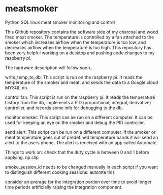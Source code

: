 # meatsmoker
Python SQL linux meat smoker monitoring and control

This Github repository contains the software side of my charcoal and wood fired meat smoker. The temperature is controlled by a fan attached to the smoker which increases airflow when the temperature is too low, and decreases airflow when the temperature is too high. This repository has been very helpful working on a desktop and pushing code changes to my raspberry pi.

The hardware description will follow soon...



write_temp_to_db:
This script is run on the raspberry pi. It reads the temperature of the smoker and meat, and sends the data to a Google cloud MYSQL db.

control fan:
This script is run on the raspberry pi. It reads the temperature history from the db, implements a PID (proportional, integral, derivative) controller, and records some info for debugging to the db.

monitor smoker:
This script can be run on a different computer. It can be used for keeping an eye on the smoker and debug the PID controller.

send alert:
This script can be run on a different computer. If the smoker or meat temperature goes out of predefined temperature bands it will send an alert to the users phone. The alert is received with an app called Automate.




Things to work on:
  check that the duty cycle is between 0 and 1 before applying. np.clip
  
  smoke_session_id needs to be changed manually in each script if you want to distinguish different cooking sessions. automte   this
  
  consider an average for the integration portion over time to avoid longer time periods artificially raising the integration     component.
